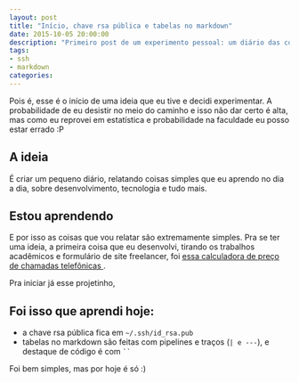```yaml
---
layout: post
title: "Início, chave rsa pública e tabelas no markdown"
date: 2015-10-05 20:00:00
description: "Primeiro post de um experimento pessoal: um diário das coisas que aprendo no dia a dia, sobre desenvolvimento, programação e web"
tags:
- ssh
- markdown
categories:
---
```


Pois é, esse é o início de uma ideia que eu tive e decidi experimentar. A probabilidade de eu desistir no meio do caminho e isso não dar certo é alta, mas como eu reprovei em estatística e probabilidade na faculdade eu posso estar errado :P

## A ideia
É criar um pequeno diário, relatando coisas simples que eu aprendo no dia a dia, sobre desenvolvimento, tecnologia e tudo mais.

## Estou aprendendo
E por isso as coisas que vou relatar são extremamente simples. Pra se ter uma ideia, a primeira coisa que eu desenvolvi, tirando os trabalhos acadêmicos e formulário de site freelancer, foi [essa calculadora de preço de chamadas telefônicas ](https://github.com/PabloDinella/FaleMais).

Pra iniciar já esse projetinho,

## Foi isso que aprendi hoje:
- a chave rsa pública fica em `~/.ssh/id_rsa.pub`
- tabelas no markdown são feitas com pipelines e traços (`| e ---`), e destaque de código é com ` `` `

Foi bem simples, mas por hoje é só :)
